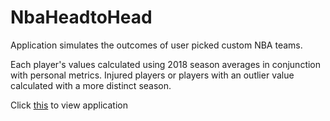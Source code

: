 # NbaHeadtoHead
Application simulates the outcomes of user picked custom NBA teams. 

Each player's values calculated using 2018 season averages in conjunction with personal metrics. Injured players or players with an outlier value calculated with a more distinct season.

Click [this](http://nbah2h-env.eba-79yirzwu.us-west-2.elasticbeanstalk.com/) to view application
